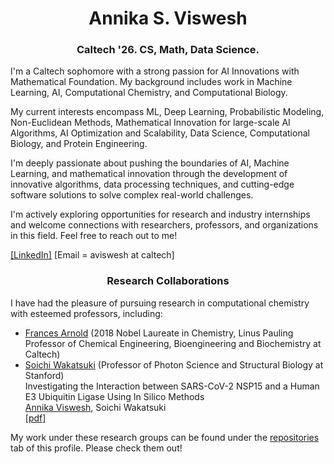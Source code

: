 <h1 align="center">Annika S. Viswesh</h1>
<h3 align="center">Caltech '26. CS, Math, Data Science.</h3>

I'm a Caltech sophomore with a strong passion for AI Innovations with Mathematical Foundation. My background includes work in Machine Learning, AI, Computational Chemistry, and Computational Biology. 

My current interests encompass ML, Deep Learning, Probabilistic Modeling, Non-Euclidean Methods, Mathematical Innovation for large-scale AI Algorithms, AI Optimization and Scalability, Data Science, Computational Biology, and Protein Engineering. 

I'm deeply passionate about pushing the boundaries of AI, Machine Learning, and mathematical innovation through the development of innovative algorithms, data processing techniques, and cutting-edge software solutions to solve complex real-world challenges.  

I'm actively exploring opportunities for research and industry internships and welcome connections with researchers, professors, and organizations in this field. Feel free to reach out to me!

[[LinkedIn]](https://www.linkedin.com/in/annikaviswesh/) [Email = aviswesh at caltech]

<h3 align="center">Research Collaborations</h3>

I have had the pleasure of pursuing research in computational chemistry  with esteemed professors, including:

- [Frances Arnold](http://fhalab.caltech.edu/) (2018 Nobel Laureate in Chemistry, Linus Pauling Professor of Chemical Engineering, Bioengineering and Biochemistry at Caltech)
- [Soichi Wakatsuki](https://med.stanford.edu/wakatsukilab.html) (Professor of Photon Science and Structural Biology at Stanford)
  <br>Investigating the Interaction between SARS-CoV-2 NSP15 and a Human E3 Ubiquitin Ligase Using In Silico Methods
  <br><ins>Annika Viswesh</ins>, Soichi Wakatsuki
  <br>[[pdf]](https://github.com/asviswesh/wakatsuki_supplemental/blob/main/AnnikaViswesh_Biophysical_Journal_NSP15_RNF41_Abstract%2BPaper.pdf)

My work under these research groups can be found under the [repositories](https://github.com/asviswesh?tab=repositories) tab of this profile. Please check them out!




